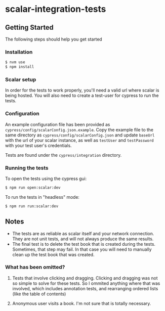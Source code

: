 # scalar-integration-tests

## Getting Started

The following steps should help you get started

### Installation

```sh
$ nvm use
$ npm install
```

### Scalar setup

In order for the tests to work properly, you'll need a valid url where scalar is being hosted. You will also need to create a test-user for cypress to run the tests.

### Configuration

An example configuration file has been provided as `cypress/config/scalarConfig.json.example`. Copy the example file to the same directory as `cypress/config/scalarConfig.json` and update `baseUrl` with the url of your scalar instance, as well as `testUser` and `testPassword` with your test user's credentials.

Tests are found under the `cypress/integration` directory.

### Running the tests

To open the tests using the cypress gui:

```sh
$ npm run open:scalar:dev
```

To run the tests in "headless" mode:

```sh
$ npm run run:scalar:dev
```

## Notes

- The tests are as reliable as scalar itself and your network connection. They are not unit tests, and will not always produce the same results.
- The final test is to delete the test book that is created during the tests. Sometimes, that step may fail. In that case you will need to manually clean up the test book that was created.

### What has been omitted?

1. Tests that involve clicking and dragging. Clicking and dragging was not so simple to solve for these tests. So I ommited anything where that was involved, which includes annotation tests, and rearranging ordered lists (like the table of contents)

2. Anonymous user visits a book. I'm not sure that is totally necessary.
